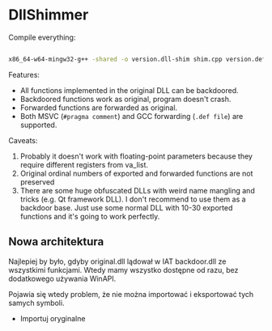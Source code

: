 # DllShimmer

Compile everything:

```bash

x86_64-w64-mingw32-g++ -shared -o version.dll-shim shim.cpp version.def -static-libstdc++ -static-libgcc

```

Features:

- All functions implemented in the original DLL can be backdoored.
- Backdoored functions work as original, program doesn't crash.
- Forwarded functions are forwarded as original.
- Both MSVC (`#pragma comment`) and GCC forwarding (`.def file`) are supported.

Caveats:

1. Probably it doesn't work with floating-point parameters because they require different registers from va_list.
2. Original ordinal numbers of exported and forwarded functions are not preserved
3. There are some huge obfuscated DLLs with weird name mangling and tricks (e.g. Qt framework DLL). I don't recommend to use them as a backdoor base. Just use some normal DLL with 10-30 exported functions and it's going to work perfectly.

## Nowa architektura

Najlepiej by było, gdyby original.dll lądował w IAT backdoor.dll ze wszystkimi funkcjami. Wtedy mamy wszystko dostępne od razu, bez dodatkowego używania WinAPI.

Pojawia się wtedy problem, że nie można importować i eksportować tych samych symboli.

- Importuj oryginalne